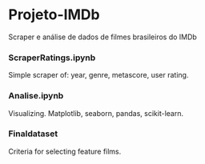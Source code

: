 # Projeto-IMDb
Scraper e análise de dados de filmes brasileiros do IMDb

### ScraperRatings.ipynb

Simple scraper of: year, genre, metascore, user rating. 

### Analise.ipynb

Visualizing. Matplotlib, seaborn, pandas, scikit-learn. 

### Finaldataset

Criteria for selecting feature films. 
